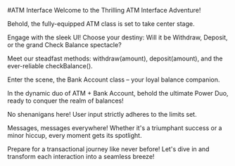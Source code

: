 #ATM Interface
Welcome to the Thrilling ATM Interface Adventure!

Behold, the fully-equipped ATM class is set to take center stage.

Engage with the sleek UI! Choose your destiny: Will it be Withdraw, Deposit, or the grand Check Balance spectacle?

Meet our steadfast methods: withdraw(amount), deposit(amount), and the ever-reliable checkBalance().

Enter the scene, the Bank Account class – your loyal balance companion.

In the dynamic duo of ATM + Bank Account, behold the ultimate Power Duo, ready to conquer the realm of balances!

No shenanigans here! User input strictly adheres to the limits set.

Messages, messages everywhere! Whether it's a triumphant success or a minor hiccup, every moment gets its spotlight.

Prepare for a transactional journey like never before! Let's dive in and transform each interaction into a seamless breeze!
